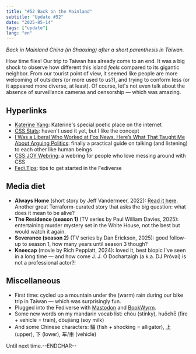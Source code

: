 ```yaml
---
title: "#52 Back on the Mainland"
subtitle: "Update #52"
date: "2025-05-14"
tags: ["update"]
lang: "en"
---
```


_Back in Mainland China (in Shaoxing) after a short parenthesis in Taiwan._

How time flies! Our trip to Taiwan has already come to an end. It was a big shock to observe how different this island _feels_ compared to its gigantic neighbor. From our tourist point of view, it seemed like people are more welcoming of outsiders (or more used to us?), and trying to conform less (or it appeared more diverse, at least). Of course, let's not even talk about the absence of surveillance cameras and censorship — which was amazing.

## Hyperlinks

- [Katerine Yang](https://kayserifserif.place/): Katerine's special poetic place on the internet
- [CSS Stats](https://cssstats.com/): haven't used it yet, but I like the concept
- [I Was a Liberal Who Worked at Fox News. Here’s What That Taught Me About Arguing Politics](https://time.com/5233477/sally-kohn-the-opposite-of-hate/): finally a practical guide on talking (and listening) to each other like human beings
- [CSS JOY Webring](https://cs.sjoy.lol/): a webring for people who love messing around with CSS
- [Fedi.Tips](https://fedi.tips/): tips to get started in the Fediverse

## Media diet

- **Always Home** (short story by Jeff Vandermeer, 2022): [Read it here](https://www.vice.com/en/article/always-home-terraform-science-fiction/). Another great Terraform-curated story that asks the big question: what does it mean to be alive?
- **The Residence (season 1)** (TV series by Paul William Davies, 2025): entertaining murder mystery set in the White House, not the best but would watch it again.
- **Severance (season 2)** (TV series by Dan Erickson, 2025): good follow-up to season 1, how many years until season 3 though?
- **Kneecap** (movie by Rich Peppiatt, 2024): loved it, best biopic I've seen in a long time — and how come J. J. Ó Dochartaigh (a.k.a. DJ Próvaí) is not a professional actor?!

## Miscellaneous

- First time: cycled up a mountain under the (warm) rain during our bike trip in Taiwan — which was surprisingly fun.
- Plugged into the Fediverse with [Mastodon](https://mastodon.roflcopter.fr/@clarale) and [BookWyrm](https://bookwyrm.social/user/clarale).
- Some new words on my mandarin vocab list: chòu (stinky), huŏchē (fire + vehicle = train), dòujiāng (soy milk)
- And some Chinese characters: 鱷 (fish + shocking = alligator), 上 (upper), 下 (lower), 车/車 (vehicle)

Until next time.--ENDCHAR--
